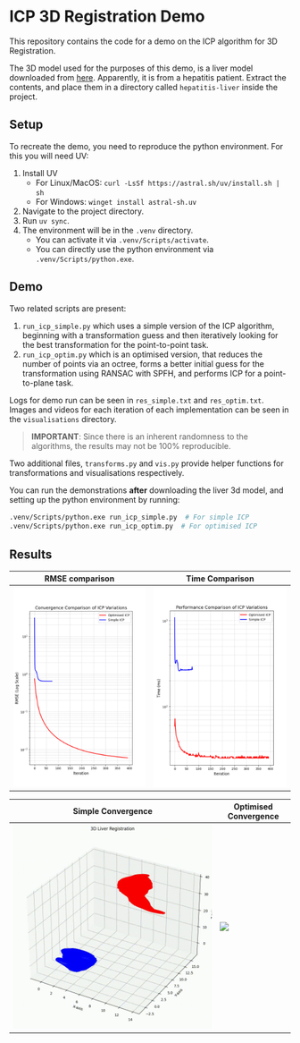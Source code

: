 # ICP 3D Registration Demo

This repository contains the code for a demo on the ICP algorithm for 3D Registration.

The 3D model used for the purposes of this demo, is a liver model downloaded from [here](https://free3d.com/3d-model/hepatitis-liver-217237.html). Apparently, it is from a hepatitis patient. Extract the contents, and place them in a directory called `hepatitis-liver` inside the project.

## Setup
To recreate the demo, you need to reproduce the python environment. For this you will need UV:
1. Install UV
    - For Linux/MacOS: `curl -LsSf https://astral.sh/uv/install.sh | sh`
    - For Windows: `winget install astral-sh.uv`
2. Navigate to the project directory.
3. Run `uv sync`.
4. The environment will be in the `.venv` directory. 
    - You can activate it via `.venv/Scripts/activate`.
    - You can directly use the python environment via `.venv/Scripts/python.exe`.

## Demo

Two related scripts are present:
1. `run_icp_simple.py` which uses a simple version of the ICP algorithm, beginning with a transformation guess and then iteratively looking for the best transformation for the point-to-point task.
2. `run_icp_optim.py` which is an optimised version, that reduces the number of points via an octree, forms a better initial guess for the transformation using RANSAC with SPFH, and performs ICP for a point-to-plane task.

Logs for demo run can be seen in `res_simple.txt` and `res_optim.txt`. Images and videos for each iteration of each implementation can be seen in the `visualisations` directory.

> **IMPORTANT**: Since there is an inherent randomness to the algorithms, the results may not be 100% reproducible.

Two additional files, `transforms.py` and `vis.py` provide helper functions for transformations and visualisations respectively.

You can run the demonstrations **after** downloading the liver 3d model, and setting up the python environment by running:

```bash
.venv/Scripts/python.exe run_icp_simple.py  # For simple ICP
.venv/Scripts/python.exe run_icp_optim.py  # For optimised ICP
```

## Results


|  RMSE comparison | Time Comparison    |
| --- | --- |
| ![](./visualisations/icp_opt_vs_sim_rmse.png)  | ![](./visualisations/icp_opt_vs_sim_time.png) |

|  Simple Convergence | Optimised Convergence    |
| --- | --- |
| ![](./visualisations/vis_simple.gif)  | ![](./visualisations/vis_optim.gif) |